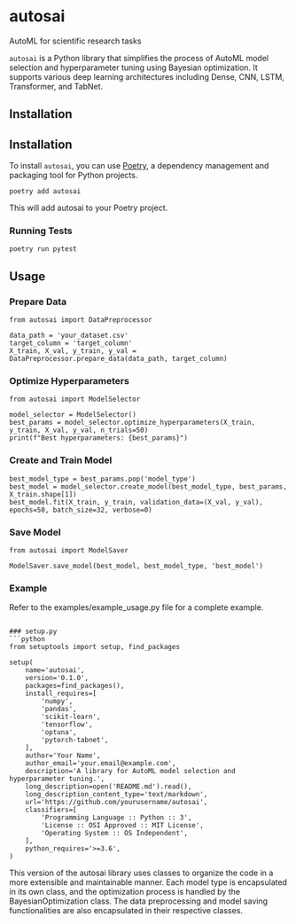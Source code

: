 # autosai
AutoML for scientific research tasks

`autosai` is a Python library that simplifies the process of AutoML model selection and hyperparameter tuning using Bayesian optimization. It supports various deep learning architectures including Dense, CNN, LSTM, Transformer, and TabNet.

## Installation

## Installation

To install `autosai`, you can use [Poetry](https://python-poetry.org/), a dependency management and packaging tool for Python projects.

```
poetry add autosai
```

This will add autosai to your Poetry project.

### Running Tests

```
poetry run pytest
```

## Usage

### Prepare Data

```
from autosai import DataPreprocessor

data_path = 'your_dataset.csv'
target_column = 'target_column'
X_train, X_val, y_train, y_val = DataPreprocessor.prepare_data(data_path, target_column)
```

### Optimize Hyperparameters

```
from autosai import ModelSelector

model_selector = ModelSelector()
best_params = model_selector.optimize_hyperparameters(X_train, y_train, X_val, y_val, n_trials=50)
print(f"Best hyperparameters: {best_params}")
```

### Create and Train Model

```
best_model_type = best_params.pop('model_type')
best_model = model_selector.create_model(best_model_type, best_params, X_train.shape[1])
best_model.fit(X_train, y_train, validation_data=(X_val, y_val), epochs=50, batch_size=32, verbose=0)
```

### Save Model

```
from autosai import ModelSaver

ModelSaver.save_model(best_model, best_model_type, 'best_model')
```

### Example

Refer to the examples/example_usage.py file for a complete example.

```

### setup.py
```python
from setuptools import setup, find_packages

setup(
    name='autosai',
    version='0.1.0',
    packages=find_packages(),
    install_requires=[
        'numpy',
        'pandas',
        'scikit-learn',
        'tensorflow',
        'optuna',
        'pytorch-tabnet',
    ],
    author='Your Name',
    author_email='your.email@example.com',
    description='A library for AutoML model selection and hyperparameter tuning.',
    long_description=open('README.md').read(),
    long_description_content_type='text/markdown',
    url='https://github.com/yourusername/autosai',
    classifiers=[
        'Programming Language :: Python :: 3',
        'License :: OSI Approved :: MIT License',
        'Operating System :: OS Independent',
    ],
    python_requires='>=3.6',
)

```

This version of the autosai library uses classes to organize the code in a more extensible and maintainable manner. Each model type is encapsulated in its own class, and the optimization process is handled by the BayesianOptimization class. The data preprocessing and model saving functionalities are also encapsulated in their respective classes.
